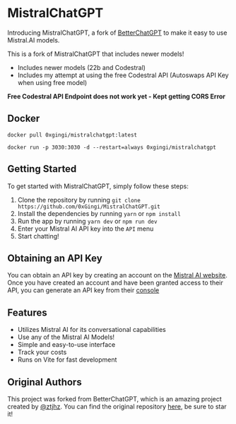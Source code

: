 # MistralChatGPT

Introducing MistralChatGPT, a fork of [BetterChatGPT](https://github.com/ztjhz/BetterChatGPT) to make it easy to use Mistral.AI models.

This is a fork of MistralChatGPT that includes newer models!

* Includes newer models (22b and Codestral) 
* Includes my attempt at using the free Codestral API (Autoswaps API Key when using free model)

**Free Codestral API Endpoint does not work yet - Kept getting CORS Error**

## Docker
```docker pull 0xgingi/mistralchatgpt:latest```

```docker run -p 3030:3030 -d --restart=always 0xgingi/mistralchatgpt```

## Getting Started

To get started with MistralChatGPT, simply follow these steps:

1. Clone the repository by running `git clone https://github.com/0xGingi/MistralChatGPT.git`
2. Install the dependencies by running `yarn` or `npm install`
3. Run the app by running `yarn dev` or `npm run dev`
4. Enter your Mistral AI API key into the `API` menu
5. Start chatting!

## Obtaining an API Key

You can obtain an API key by creating an account on the [Mistral AI website](https://mistral.ai/). Once you have created an account and have been granted access to their API, you can generate an API key from their [console](https://console.mistral.ai/api-keys/)

## Features

- Utilizes Mistral AI for its conversational capabilities
- Use any of the Mistral AI Models!
- Simple and easy-to-use interface
- Track your costs
- Runs on Vite for fast development

## Original Authors

This project was forked from BetterChatGPT, which is an amazing project created by [@ztjhz](https://github.com/ztjhz). You can find the original repository [here](https://github.com/ztjhz/BetterChatGPT), be sure to star it!

